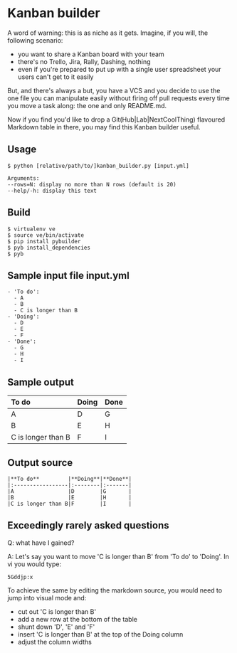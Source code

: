 Kanban builder
==============

A word of warning: this is as niche as it gets. Imagine, if you will, the following scenario:

* you want to share a Kanban board with your team
* there's no Trello, Jira, Rally, Dashing, nothing
* even if you're prepared to put up with a single user spreadsheet your users can't get to it easily

But, and there's always a but, you have a VCS and you decide to use the one file you can manipulate easily without firing off pull requests every time you move a task along: the one and only README.md.

Now if you find you'd like to drop a Git(Hub|Lab|NextCoolThing) flavoured Markdown table in there, you may find this Kanban builder useful.

Usage
-----
```
$ python [relative/path/to/]kanban_builder.py [input.yml]

Arguments:
--rows=N: display no more than N rows (default is 20)
--help/-h: display this text
```

Build
-----
```
$ virtualenv ve
$ source ve/bin/activate
$ pip install pybuilder
$ pyb install_dependencies
$ pyb
```

Sample input file input.yml
---------------------------
```
- 'To do':
  - A
  - B
  - C is longer than B
- 'Doing':
  - D
  - E 
  - F 
- 'Done':
  - G
  - H
  - I 
```

Sample output
-------------
|**To do**         |**Doing**|**Done**|
|:-----------------|:--------|:-------|
|A                 |D        |G       |
|B                 |E        |H       |
|C is longer than B|F        |I       |

Output source
-------------
```
|**To do**         |**Doing**|**Done**|
|:-----------------|:--------|:-------|
|A                 |D        |G       |
|B                 |E        |H       |
|C is longer than B|F        |I       |
```

Exceedingly rarely asked questions
----------------------------------
Q: what have I gained?

A: Let's say you want to move 'C is longer than B' from 'To do' to 'Doing'. In vi you would type:

```
5Gddjp:x
```

To achieve the same by editing the markdown source, you would need to jump into visual mode and:

* cut out 'C is longer than B'
* add a new row at the bottom of the table
* shunt down 'D', 'E' and 'F'
* insert 'C is longer than B' at the top of the Doing column
* adjust the column widths

